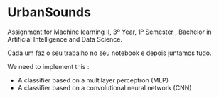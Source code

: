 # UrbanSounds
Assignment for Machine learning II, 3º Year, 1º Semester , Bachelor in Artificial Intelligence and Data Science.


Cada um faz o seu trabalho no seu notebook e depois juntamos tudo.


We need to implement this :

- A classifier based on a multilayer perceptron (MLP)
- A classifier based on a convolutional neural network (CNN)